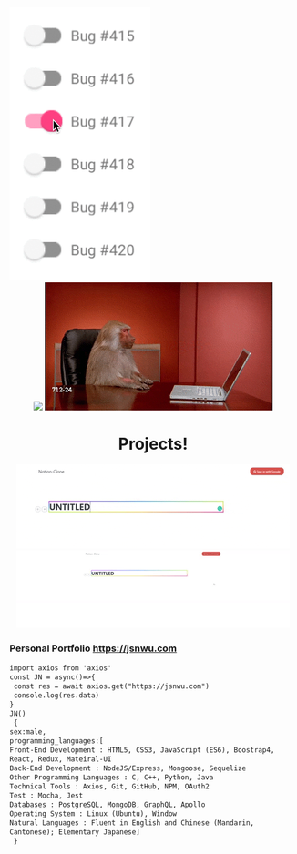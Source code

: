 

<img src="bug.gif" />
<div align="center">
 <img src="monkey.gif" />
 <img src="monkeyPush.gif"/>
 </div>
 
<h1 align="center"> Projects! </h1>
 
 <div align="center">
  <img src="NCdemo.gif" />
  <img src="NCcrud.gif"/>
 </div>
 

### Personal Portfolio https://jsnwu.com

```
import axios from 'axios'
const JN = async()=>{
 const res = await axios.get("https://jsnwu.com")  
 console.log(res.data)
}
JN()
 {
sex:male,
programming_languages:[
Front-End Development : HTML5, CSS3, JavaScript (ES6), Boostrap4, React, Redux, Mateiral-UI
Back-End Development : NodeJS/Express, Mongoose, Sequelize
Other Programming Languages : C, C++, Python, Java
Technical Tools : Axios, Git, GitHub, NPM, OAuth2
Test : Mocha, Jest
Databases : PostgreSQL, MongoDB, GraphQL, Apollo
Operating System : Linux (Ubuntu), Window
Natural Languages : Fluent in English and Chinese (Mandarin, Cantonese); Elementary Japanese]
 }
```
